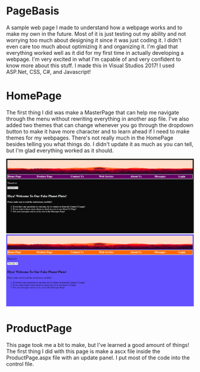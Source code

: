 # PageBasis
A sample web page I made to understand how a webpage works and to make my own in the future. Most of it is just testing out my 
ability and not worrying too much about designing it since it was just coding it. I didn't even care too much about optimizing it and 
organizing it. I'm glad that everything worked well as it did for my first time in actually developing a webpage. I'm very excited in
what I'm capable of and very confident to know more about this stuff. I made this in Visual Studios 2017! I used ASP.Net, CSS, C#, and 
Javascript!

# HomePage
The first thing I did was make a MasterPage that can help me navigate through the menu without rewriting everything in another asp file. 
I've also added two themes that can change whenever you go through the dropdown button to make it have more character and to 
learn ahead if I need to make themes for my webpages. There's not really much in the HomePage besides telling you what things do. 
I didn't update it as much as you can tell, but I'm glad everything worked as it should. 

![This is an image](/Pics/HomePage.PNG)
![This is an image](/Pics/Theme.PNG)

# ProductPage
This page took me a bit to make, but I've learned a good amount of things! The first thing I did with this page is make a ascx file inside the
ProductPage.aspx file with an update panel. I put most of the code into the control file. 

